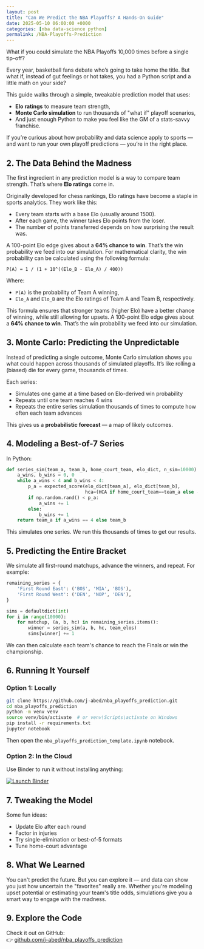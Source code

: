 ```yaml
---
layout: post
title: "Can We Predict the NBA Playoffs? A Hands-On Guide"
date: 2025-05-10 06:00:00 +0000
categories: [nba data-science python]
permalink: /NBA-Playoffs-Prediction
---
```


What if you could simulate the NBA Playoffs 10,000 times before a single tip-off?

Every year, basketball fans debate who’s going to take home the title. But what if, instead of gut feelings or hot takes, you had a Python script and a little math on your side?

This guide walks through a simple, tweakable prediction model that uses:
- **Elo ratings** to measure team strength,
- **Monte Carlo simulation** to run thousands of "what if" playoff scenarios,
- And just enough Python to make you feel like the GM of a stats-savvy franchise.

If you’re curious about how probability and data science apply to sports — and want to run your own playoff predictions — you’re in the right place.

## 2. The Data Behind the Madness

The first ingredient in any prediction model is a way to compare team strength. That’s where **Elo ratings** come in.

Originally developed for chess rankings, Elo ratings have become a staple in sports analytics. They work like this:

- Every team starts with a base Elo (usually around 1500).
- After each game, the winner takes Elo points from the loser.
- The number of points transferred depends on how surprising the result was.

A 100-point Elo edge gives about a **64% chance to win**. That’s the win probability we feed into our simulation. For mathematical clarity, the win probability can be calculated using the following formula:

```
P(A) = 1 / (1 + 10^((Elo_B - Elo_A) / 400))
```

Where:
- `P(A)` is the probability of Team A winning,
- `Elo_A` and `Elo_B` are the Elo ratings of Team A and Team B, respectively.

This formula ensures that stronger teams (higher Elo) have a better chance of winning, while still allowing for upsets.
A 100-point Elo edge gives about a **64% chance to win**. That’s the win probability we feed into our simulation.

## 3. Monte Carlo: Predicting the Unpredictable

Instead of predicting a single outcome, Monte Carlo simulation shows you what could happen across thousands of simulated playoffs. It’s like rolling a (biased) die for every game, thousands of times.

Each series:
- Simulates one game at a time based on Elo-derived win probability
- Repeats until one team reaches 4 wins
- Repeats the entire series simulation thousands of times to compute how often each team advances

This gives us a **probabilistic forecast** — a map of likely outcomes.

## 4. Modeling a Best-of-7 Series

In Python:

```python
def series_sim(team_a, team_b, home_court_team, elo_dict, n_sim=10000):
    a_wins, b_wins = 0, 0
    while a_wins < 4 and b_wins < 4:
        p_a = expected_score(elo_dict[team_a], elo_dict[team_b],
                             hca=(HCA if home_court_team==team_a else -HCA))
        if np.random.rand() < p_a:
            a_wins += 1
        else:
            b_wins += 1
    return team_a if a_wins == 4 else team_b
```

This simulates one series. We run this thousands of times to get our results.

## 5. Predicting the Entire Bracket

We simulate all first-round matchups, advance the winners, and repeat. For example:

```python
remaining_series = {
    'First Round East': ('BOS', 'MIA', 'BOS'),
    'First Round West': ('DEN', 'NOP', 'DEN'),
}

sims = defaultdict(int)
for i in range(10000):
    for matchup, (a, b, hc) in remaining_series.items():
        winner = series_sim(a, b, hc, team_elos)
        sims[winner] += 1
```

We can then calculate each team's chance to reach the Finals or win the championship.

## 6. Running It Yourself

### Option 1: Locally

```bash
git clone https://github.com/j-abed/nba_playoffs_prediction.git
cd nba_playoffs_prediction
python -m venv venv
source venv/bin/activate  # or venv\Scripts\activate on Windows
pip install -r requirements.txt
jupyter notebook
```

Then open the `nba_playoffs_prediction_template.ipynb` notebook.

### Option 2: In the Cloud

Use Binder to run it without installing anything:

[![Launch Binder](https://mybinder.org/badge_logo.svg)](https://mybinder.org/v2/gh/j-abed/nba_playoffs_prediction/HEAD)

## 7. Tweaking the Model

Some fun ideas:
- Update Elo after each round
- Factor in injuries
- Try single-elimination or best-of-5 formats
- Tune home-court advantage

## 8. What We Learned

You can't predict the future. But you can explore it — and data can show you just how uncertain the "favorites" really are. Whether you're modeling upset potential or estimating your team's title odds, simulations give you a smart way to engage with the madness.

## 9. Explore the Code

Check it out on GitHub:  
👉 [github.com/j-abed/nba_playoffs_prediction](https://github.com/j-abed/nba_playoffs_prediction)

